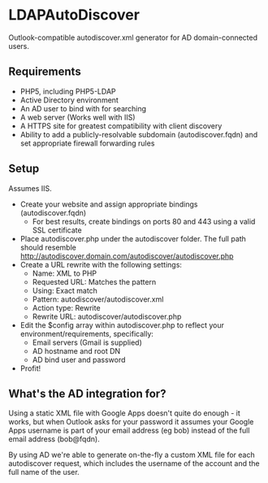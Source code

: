 LDAPAutoDiscover
================

Outlook-compatible autodiscover.xml generator for AD domain-connected users.

Requirements
-----

* PHP5, including PHP5-LDAP
* Active Directory environment
* An AD user to bind with for searching
* A web server (Works well with IIS)
* A HTTPS site for greatest compatibility with client discovery
* Ability to add a publicly-resolvable subdomain (autodiscover.fqdn) and set appropriate firewall forwarding rules

Setup
-----

Assumes IIS. 

* Create your website and assign appropriate bindings (autodiscover.fqdn)
    * For best results, create bindings on ports 80 and 443 using a valid SSL certificate
* Place autodiscover.php under the autodiscover folder. The full path should resemble http://autodiscover.domain.com/autodiscover/autodiscover.php
* Create a URL rewrite with the following settings:
    * Name: XML to PHP
    * Requested URL: Matches the pattern
    * Using: Exact match
    * Pattern: autodiscover/autodiscover.xml 
    * Action type: Rewrite
    * Rewrite URL: autodiscover/autodiscover.php
* Edit the $config array within autodiscover.php to reflect your environment/requirements, specifically:
    * Email servers (Gmail is supplied)
    * AD hostname and root DN
    * AD bind user and password
* Profit!

What's the AD integration for?
------------------------------

Using a static XML file with Google Apps doesn't quite do enough - it works, but when Outlook asks for your password it assumes your Google Apps username is part of your email address (eg bob) instead of the full email address (bob@fqdn). 

By using AD we're able to generate on-the-fly a custom XML file for each autodiscover request, which includes the username of the account and the full name of the user. 